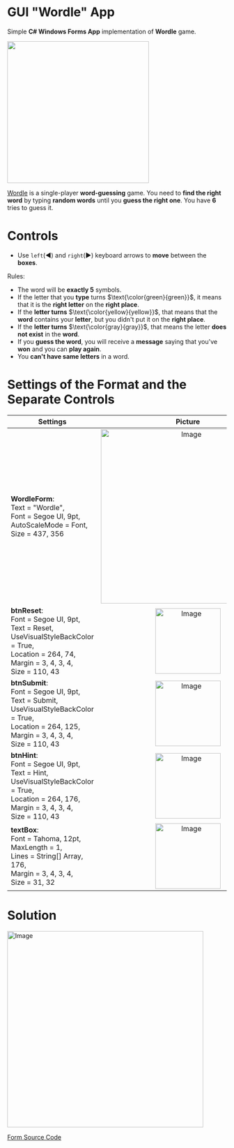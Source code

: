 # GUI "Wordle" App
Simple **C# Windows Forms App** implementation of **Wordle** game.


<img width= 325px src="https://media-cldnry.s-nbcnews.com/image/upload/t_fit-560w,f_auto,q_auto:best/rockcms/2022-01/wordle-inline1-AW-220105-1acb81.jpg" />

[Wordle](https://en.wikipedia.org/wiki/Wordle) is a single-player **word-guessing** game. You need to **find the right word** by typing **random words** until you **guess the right one**. You have **6** tries to guess it.

# Controls
- Use `left`(**◄**) and `right`(**►**) keyboard arrows to **move** between the **boxes**.

Rules:
- The word will be **exactly 5** symbols.
- If the letter that you **type** turns $\text{\color{green}{green}}$, it means that it is the **right letter** on the **right place**.
- If the **letter turns** $\text{\color{yellow}{yellow}}$, that means that the **word** contains your **letter**, but you didn't put it on the **right place**.
- If the **letter turns**  $\text{\color{gray}{gray}}$, that means the letter **does not exist** in the **word**.
- If you **guess the word**, you will receive a **message** saying that you've **won** and you can **play again**.
- You **can't have same letters** in a word.

# Settings of the Format and the Separate Controls

| Settings                        |  Picture                 |
| --------------------------------|:------------------------:| 
| **WordleForm**:<br>Text = "Wordle",<br>Font = Segoe UI, 9pt,<br>AutoScaleMode = Font,<br>Size = 437, 356|                                         <img alt="Image" width="400" src="https://user-images.githubusercontent.com/99538671/210612953-1ae9bbf3-b4e7-41b5-bd34-14ab674f7d3f.png" />         
| **btnReset**:<br>Font = Segoe UI, 9pt,<br>Text = Reset,<br>UseVisualStyleBackColor = True,<br>Location = 264, 74,<br>Margin = 3, 4, 3, 4,<br>Size = 110, 43|<img alt="Image" width="150" src="https://user-images.githubusercontent.com/99538671/209854900-3b4f4780-435a-4b6b-8985-005627d1a6e8.png" />
| **btnSubmit**:<br>Font = Segoe UI, 9pt,<br>Text = Submit,<br>UseVisualStyleBackColor = True,<br>Location = 264, 125,<br>Margin = 3, 4, 3, 4,<br>Size = 110, 43|<img alt="Image" width="150" src="https://user-images.githubusercontent.com/99538671/209937640-634f5675-bcc9-41e8-8acc-3d4357be5d40.png" />  
| **btnHint**:<br>Font = Segoe UI, 9pt,<br>Text = Hint,<br>UseVisualStyleBackColor = True,<br>Location = 264, 176,<br>Margin = 3, 4, 3, 4,<br>Size = 110, 43|<img alt="Image" width="150" src="https://user-images.githubusercontent.com/99538671/209938009-945de425-2ef1-438a-ada0-8b3299f3f3e5.png" />
| **textBox**:<br>Font = Tahoma, 12pt,<br>MaxLength = 1,<br>Lines = String[] Array, 176,<br>Margin = 3, 4, 3, 4,<br>Size = 31, 32|<img alt="Image" width="150" src="https://user-images.githubusercontent.com/99538671/209941312-8e5c68ed-9b76-4892-8cf7-6a2e8a34a59d.png" />

# Solution

<img alt="Image" width="450" src="https://user-images.githubusercontent.com/99538671/209941855-cf04ef37-1af0-4bb9-b030-bf1e032dcb98.png" />

[Form Source Code](WordleForm.cs)
